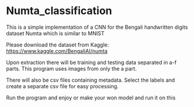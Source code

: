 # Numta_classification
This is a simple implementation of a CNN for the Bengali handwritten digits dataset Numta which is similar to MNIST

Please download the dataset from Kaggle:
https://www.kaggle.com/BengaliAI/numta

Upon extraction there will be training and testing data separated in a-f parts. This program uses images from only the a part.

There will also be csv files containing metadata. Select the labels and create a separate csv file for easy processing.

Run the program and enjoy or make your won model and run it on this
